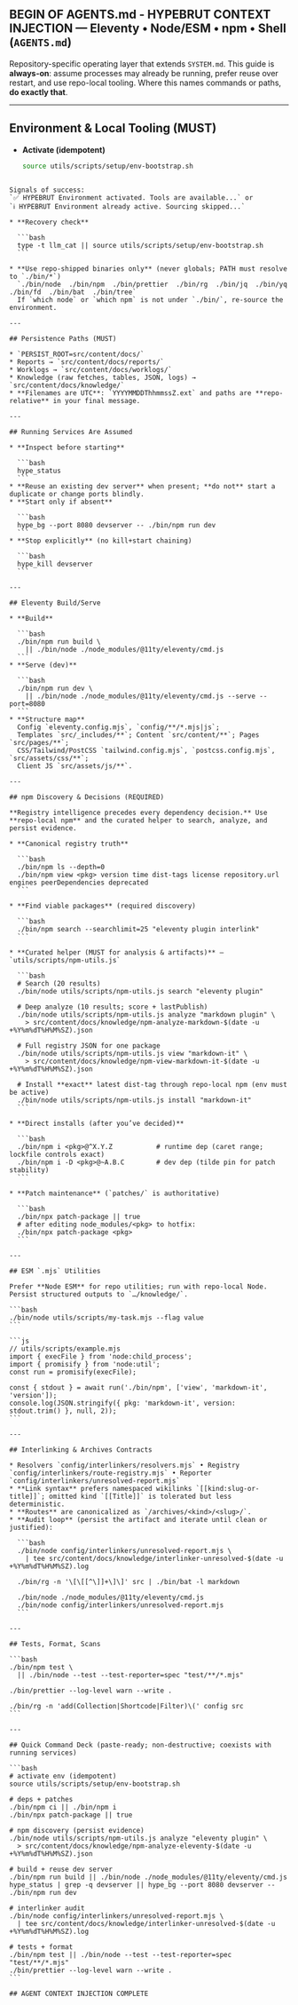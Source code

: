## BEGIN OF AGENTS.md - HYPEBRUT CONTEXT INJECTION — Eleventy • Node/ESM • npm • Shell (`AGENTS.md`)

Repository-specific operating layer that extends `SYSTEM.md`. This guide is **always-on**: assume processes may already be running, prefer reuse over restart, and use repo-local tooling. Where this names commands or paths, **do exactly that**.

---

## Environment & Local Tooling (MUST)

- **Activate (idempotent)**  
  ```bash
  source utils/scripts/setup/env-bootstrap.sh
````

Signals of success:
`✅ HYPEBRUT Environment activated. Tools are available...` or
`ℹ️ HYPEBRUT Environment already active. Sourcing skipped...`

* **Recovery check**

  ```bash
  type -t llm_cat || source utils/scripts/setup/env-bootstrap.sh
  ```

* **Use repo-shipped binaries only** (never globals; PATH must resolve to `./bin/*`)
  `./bin/node  ./bin/npm  ./bin/prettier  ./bin/rg  ./bin/jq  ./bin/yq  ./bin/fd  ./bin/bat  ./bin/tree`
  If `which node` or `which npm` is not under `./bin/`, re-source the environment.

---

## Persistence Paths (MUST)

* `PERSIST_ROOT=src/content/docs/`
* Reports → `src/content/docs/reports/`
* Worklogs → `src/content/docs/worklogs/`
* Knowledge (raw fetches, tables, JSON, logs) → `src/content/docs/knowledge/`
* **Filenames are UTC**: `YYYYMMDDThhmmssZ.ext` and paths are **repo-relative** in your final message.

---

## Running Services Are Assumed

* **Inspect before starting**

  ```bash
  hype_status
  ```
* **Reuse an existing dev server** when present; **do not** start a duplicate or change ports blindly.
* **Start only if absent**

  ```bash
  hype_bg --port 8080 devserver -- ./bin/npm run dev
  ```
* **Stop explicitly** (no kill+start chaining)

  ```bash
  hype_kill devserver
  ```

---

## Eleventy Build/Serve

* **Build**

  ```bash
  ./bin/npm run build \
    || ./bin/node ./node_modules/@11ty/eleventy/cmd.js
  ```
* **Serve (dev)**

  ```bash
  ./bin/npm run dev \
    || ./bin/node ./node_modules/@11ty/eleventy/cmd.js --serve --port=8080
  ```
* **Structure map**
  Config `eleventy.config.mjs`, `config/**/*.mjs|js`;
  Templates `src/_includes/**`; Content `src/content/**`; Pages `src/pages/**`;
  CSS/Tailwind/PostCSS `tailwind.config.mjs`, `postcss.config.mjs`, `src/assets/css/**`;
  Client JS `src/assets/js/**`.

---

## npm Discovery & Decisions (REQUIRED)

**Registry intelligence precedes every dependency decision.** Use **repo-local npm** and the curated helper to search, analyze, and persist evidence.

* **Canonical registry truth**

  ```bash
  ./bin/npm ls --depth=0
  ./bin/npm view <pkg> version time dist-tags license repository.url engines peerDependencies deprecated
  ```

* **Find viable packages** (required discovery)

  ```bash
  ./bin/npm search --searchlimit=25 "eleventy plugin interlink"
  ```

* **Curated helper (MUST for analysis & artifacts)** — `utils/scripts/npm-utils.js`

  ```bash
  # Search (20 results)
  ./bin/node utils/scripts/npm-utils.js search "eleventy plugin"

  # Deep analyze (10 results; score + lastPublish)
  ./bin/node utils/scripts/npm-utils.js analyze "markdown plugin" \
    > src/content/docs/knowledge/npm-analyze-markdown-$(date -u +%Y%m%dT%H%M%SZ).json

  # Full registry JSON for one package
  ./bin/node utils/scripts/npm-utils.js view "markdown-it" \
    > src/content/docs/knowledge/npm-view-markdown-it-$(date -u +%Y%m%dT%H%M%SZ).json

  # Install **exact** latest dist-tag through repo-local npm (env must be active)
  ./bin/node utils/scripts/npm-utils.js install "markdown-it"
  ```

* **Direct installs (after you’ve decided)**

  ```bash
  ./bin/npm i <pkg>@^X.Y.Z           # runtime dep (caret range; lockfile controls exact)
  ./bin/npm i -D <pkg>@~A.B.C        # dev dep (tilde pin for patch stability)
  ```

* **Patch maintenance** (`patches/` is authoritative)

  ```bash
  ./bin/npx patch-package || true
  # after editing node_modules/<pkg> to hotfix:
  ./bin/npx patch-package <pkg>
  ```

---

## ESM `.mjs` Utilities

Prefer **Node ESM** for repo utilities; run with repo-local Node. Persist structured outputs to `…/knowledge/`.

```bash
./bin/node utils/scripts/my-task.mjs --flag value
```

```js
// utils/scripts/example.mjs
import { execFile } from 'node:child_process';
import { promisify } from 'node:util';
const run = promisify(execFile);

const { stdout } = await run('./bin/npm', ['view', 'markdown-it', 'version']);
console.log(JSON.stringify({ pkg: 'markdown-it', version: stdout.trim() }, null, 2));
```

---

## Interlinking & Archives Contracts

* Resolvers `config/interlinkers/resolvers.mjs` • Registry `config/interlinkers/route-registry.mjs` • Reporter `config/interlinkers/unresolved-report.mjs`
* **Link syntax** prefers namespaced wikilinks `[[kind:slug-or-title]]`; omitted kind `[[Title]]` is tolerated but less deterministic.
* **Routes** are canonicalized as `/archives/<kind>/<slug>/`.
* **Audit loop** (persist the artifact and iterate until clean or justified):

  ```bash
  ./bin/node config/interlinkers/unresolved-report.mjs \
    | tee src/content/docs/knowledge/interlinker-unresolved-$(date -u +%Y%m%dT%H%M%SZ).log

  ./bin/rg -n '\[\[[^\]]+\]\]' src | ./bin/bat -l markdown

  ./bin/node ./node_modules/@11ty/eleventy/cmd.js
  ./bin/node config/interlinkers/unresolved-report.mjs
  ```

---

## Tests, Format, Scans

```bash
./bin/npm test \
  || ./bin/node --test --test-reporter=spec "test/**/*.mjs"

./bin/prettier --log-level warn --write .

./bin/rg -n 'add(Collection|Shortcode|Filter)\(' config src
```

---

## Quick Command Deck (paste-ready; non-destructive; coexists with running services)

```bash
# activate env (idempotent)
source utils/scripts/setup/env-bootstrap.sh

# deps + patches
./bin/npm ci || ./bin/npm i
./bin/npx patch-package || true

# npm discovery (persist evidence)
./bin/node utils/scripts/npm-utils.js analyze "eleventy plugin" \
  > src/content/docs/knowledge/npm-analyze-eleventy-$(date -u +%Y%m%dT%H%M%SZ).json

# build + reuse dev server
./bin/npm run build || ./bin/node ./node_modules/@11ty/eleventy/cmd.js
hype_status | grep -q devserver || hype_bg --port 8080 devserver -- ./bin/npm run dev

# interlinker audit
./bin/node config/interlinkers/unresolved-report.mjs \
  | tee src/content/docs/knowledge/interlinker-unresolved-$(date -u +%Y%m%dT%H%M%SZ).log

# tests + format
./bin/npm test || ./bin/node --test --test-reporter=spec "test/**/*.mjs"
./bin/prettier --log-level warn --write .
```

## AGENT CONTEXT INJECTION COMPLETE